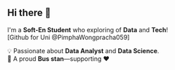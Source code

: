 ## Hi there 👋

I'm a **Soft-En Student** who exploring of **Data** and **Tech**!  
[Github for Uni @PimphaWongpracha059]

💡 Passionate about **Data Analyst** and **Data Science**.  
🚌 A proud **Bus stan**—supporting ❤️

